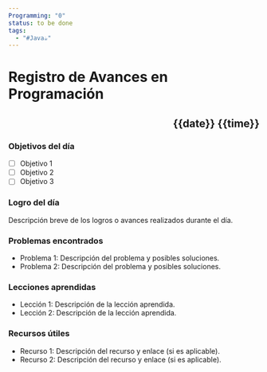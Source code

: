 ```yaml
---
Programming: "0"
status: to be done
tags:
  - "#Java☕️"
---
```

# Registro de Avances en Programación

## <p align="right">{{date}} {{time}}</p>

### Objetivos del día

- [ ] Objetivo 1
- [ ] Objetivo 2
- [ ] Objetivo 3

### Logro del día

Descripción breve de los logros o avances realizados durante el día.

### Problemas encontrados

- Problema 1: Descripción del problema y posibles soluciones.
- Problema 2: Descripción del problema y posibles soluciones.

### Lecciones aprendidas

- Lección 1: Descripción de la lección aprendida.
- Lección 2: Descripción de la lección aprendida.

### Recursos útiles

- Recurso 1: Descripción del recurso y enlace (si es aplicable).
- Recurso 2: Descripción del recurso y enlace (si es aplicable).

